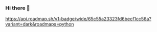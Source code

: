 ### Hi there 👋

https://api.roadmap.sh/v1-badge/wide/65c55a23323fd6becf1cc56a?variant=dark&roadmaps=python
